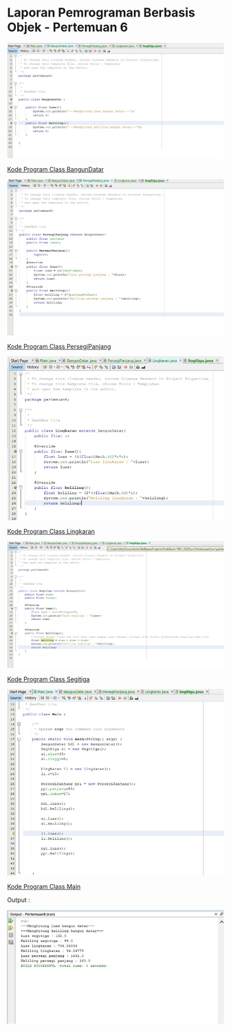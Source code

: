 # Laporan Pemrograman Berbasis Objek - Pertemuan 6

![](img/bangundatar.jpg)


[Kode Program Class BangunDatar](../../src/Pertemuan6/src/Inheritance/BangunDatar.java)


![](img/persegipanjang.jpg)


[Kode Program Class PersegiPanjang](../../src/Pertemuan6/src/Inheritance/PersegiPanjang.java)


![](img/lingkaran.jpg)


[Kode Program Class Lingkaran](../../src/Pertemuan6/src/Inheritance/Lingkaran.java)


![](img/segitiga.jpg)


[Kode Program Class Segitiga](../../src/Pertemuan6/src/Inheritance/Segitiga.java)


![](img/main.jpg)


[Kode Program Class Main](../../src/Pertemuan6/src/Inheritance/Main.java)

Output :


![](img/output.jpg)